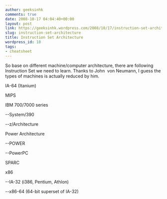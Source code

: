```yaml
---
author: geeksinhk
comments: true
date: 2008-10-17 04:04:40+00:00
layout: post
link: https://geeksinhk.wordpress.com/2008/10/17/instruction-set-architecture/
slug: instruction-set-architecture
title: Instruction Set Architecture
wordpress_id: 18
tags:
- cheatsheet
---
```


So base on different machine/computer architecture, there are following Instruction Set we need to learn. Thanks to John  von Neumann, I guess the types of machines is actually reduced by him.

IA-64 (Itanium)

MIPS

IBM 700/7000 series

--System/390

--z/Architecture

Power Architecture
<!--more-->

--POWER

--PowerPC

SPARC

x86

--IA-32 (i386, Pentium, Athlon)

--x86-64 (64-bit superset of IA-32)
